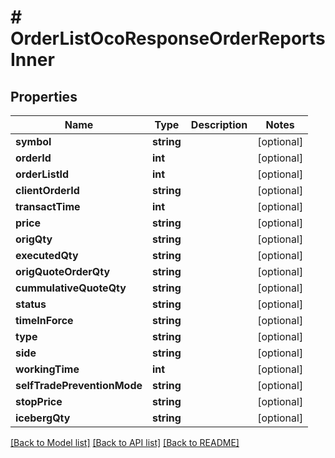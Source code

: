 # # OrderListOcoResponseOrderReportsInner

## Properties

Name | Type | Description | Notes
------------ | ------------- | ------------- | -------------
**symbol** | **string** |  | [optional]
**orderId** | **int** |  | [optional]
**orderListId** | **int** |  | [optional]
**clientOrderId** | **string** |  | [optional]
**transactTime** | **int** |  | [optional]
**price** | **string** |  | [optional]
**origQty** | **string** |  | [optional]
**executedQty** | **string** |  | [optional]
**origQuoteOrderQty** | **string** |  | [optional]
**cummulativeQuoteQty** | **string** |  | [optional]
**status** | **string** |  | [optional]
**timeInForce** | **string** |  | [optional]
**type** | **string** |  | [optional]
**side** | **string** |  | [optional]
**workingTime** | **int** |  | [optional]
**selfTradePreventionMode** | **string** |  | [optional]
**stopPrice** | **string** |  | [optional]
**icebergQty** | **string** |  | [optional]

[[Back to Model list]](../../README.md#models) [[Back to API list]](../../README.md#endpoints) [[Back to README]](../../README.md)
